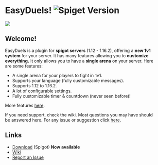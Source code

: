 # EasyDuels! ![Spiget Version](https://img.shields.io/spiget/version/83031?color=%2303a5fc&label=Latest%20version%20of%20EasyDuels&style=flat-square)

[![](https://i.goopics.net/2ERxJ.png)](https://www.spigotmc.org/resources/%E2%9A%94%EF%B8%8Feasyduels%E2%9A%94%EF%B8%8F-a-complete-1v1-system-1-12-x-1-16-x.83031/)

## Welcome!
EasyDuels is a plugin for **spigot servers** (1.12 - 1.16.2), offering a **new 1v1 system** for your server. It has many features allowing you to **customize everything.** It only allows you to have a **single arena** on your server. Here are some features:

* A single arena for your players to fight in 1v1.
* Supports your language (fully customizable messages).
* Supports 1.12 to 1.16.2.
* A lot of configurable settings.
* Fully customizable timer & countdown (never seen before)!

More features [here](https://github.com/Enzias/EasyDuels/wiki/Features).

If you need support, check the wiki. Most questions you may have should be answered here.
For any issue or suggestion click [here](https://github.com/Enzias/EasyDuels/issues).

## Links
* [Download](https://www.spigotmc.org/resources/%E2%9A%94%EF%B8%8Feasyduels%E2%9A%94%EF%B8%8F-a-complete-1v1-system-1-12-x-1-16-x.83031/) (Spigot) **Now available** 
* [Wiki](https://github.com/Enzias/EasyDuels/wiki)
* [Report an Issue](https://github.com/Enzias/EasyDuels/issues)
